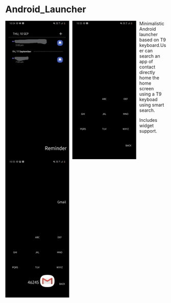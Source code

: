 # Android_Launcher
<img src="screenshots/s1.jpg"
     alt="sc1"
     style="float: left; margin-right: 10px;" width=200 hight=100 />      <img src="screenshots/s2.jpg" alt="sc2" style="float: left; margin-right: 10px;" width=200 hight=100 />         <img src="screenshots/s3.jpg"
     alt="sc3"
     style="float: left; margin-right: 10px;" width=200 hight=100 />
     
     
     
     
     
Minimalistic Android launcher based on T9 keyboard.User can search an app of contact directly home the home screen using a T9 keyboad using smart search.


Includes widget support.

